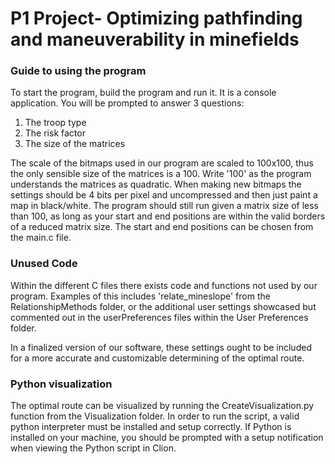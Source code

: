 # P1 Project- Optimizing pathfinding and maneuverability in minefields

### Guide to using the program
To start the program, build the program and run it. It is a console 
application. You will be prompted to answer 3 questions: 
1. The troop type
2. The risk factor
3. The size of the matrices

The scale of the bitmaps used in our program are scaled to 100x100, 
thus the only sensible size of the matrices is a 100. Write '100' as the 
program understands the matrices as quadratic. When making new bitmaps the 
settings should be 4 bits per pixel and uncompressed and then just paint a 
map in black/white. The program should still run given a matrix size of 
less than 100, as long as your start and end positions are within the 
valid borders of a reduced matrix size. The start and end positions 
can be chosen from the main.c file.

### Unused Code
Within the different C files there exists code and 
functions not used by our program. Examples of this 
includes 'relate_mineslope' from the RelationshipMethods folder, 
or the additional user settings showcased but commented out 
in the userPreferences files within the User Preferences folder.

In a finalized version of our software, these settings ought to 
be included for a more accurate and customizable determining of 
the optimal route.

### Python visualization
The optimal route can be visualized by running the CreateVisualization.py 
function from the Visualization folder. In order to run the script, 
a valid python interpreter must be installed and setup correctly. If Python
is installed on your machine, you should be prompted with a setup notification
when viewing the Python script in Clion. 
